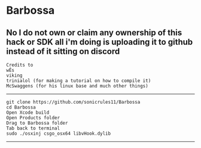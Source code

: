 # Barbossa 
No I do not own or claim any ownership of this hack or SDK all i'm doing is uploading it to github instead of it sitting on
discord
--------------------------
```
Credits to
wÊs
viking
trinialol (for making a tutorial on how to compile it)
McSwaggens (for his linux base and much other things)
```
--------------------------
```
git clone https://github.com/sonicrules11/Barbossa 
cd Barbossa
Open Xcode build 
Open Products folder
Drag to Barbossa folder
Tab back to terminal
sudo ./osxinj csgo_osx64 libvHook.dylib
```
--------------------------
